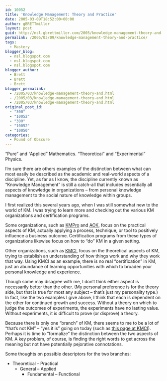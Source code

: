 ```yaml
---
id: 10052
title: 'Knowledge Management: Theory and Practice'
date: 2005-03-09T18:52:00+00:00
author: gBRETTmiller
layout: post
guid: http://nsl.gbrettmiller.com/2005/knowledge-management-theory-and-practice
permalink: /2005/03/09/knowledge-management-theory-and-practice/
tags:
  - Mastery
blogger_blog:
  - nsl.blogspot.com
  - nsl.blogspot.com
  - nsl.blogspot.com
blogger_author:
  - Brett
  - Brett
  - Brett
blogger_permalink:
  - /2005/03/knowledge-management-theory-and.html
  - /2005/03/knowledge-management-theory-and.html
  - /2005/03/knowledge-management-theory-and.html
original_post_id:
  - "300"
  - "10052"
  - "300"
  - "10052"
  - "10050"
categories:
  - Pound of Obscure
---
```

&#8220;Pure&#8221; and &#8220;Applied&#8221; Mathematics. &#8220;Theoretical&#8221; and &#8220;Experimental&#8221; Physics. 

I&#8217;m sure there are others examples of the distinction between what can most easily be described as the academic and real-world aspects of a discipline. Yet, as far as I know, the discipline currently known as &#8220;Knowledge Management&#8221; is still a catch-all that includes essentially all aspects of knowledge in organizations &#8211; from personal knowledge management to the social nature of knowledge within groups. 

I first realized this several years ago, when I was still somewhat new to the world of KM. I was trying to learn more and checking out the various KM organizations and certification programs. 

Some organizations, such as [KMPro](http://kmpro.org/) and [AOK](http://www.kwork.org/), focus on the practical aspects of KM, actually applying a process, technique, or tool to positively influence a business outcome. Certification programs from these types of organizations likewise focus on how to &#8220;do&#8221; KM in a given setting.

Other organizations, such as [KMCI](http://www.kmci.org), focus on the theoretical aspects of KM, trying to establish an understanding of how things work and why they work that way. Using KMCI as an example, there is no real &#8220;certification&#8221; in KM, just an abundance of learning opportunities with which to broaden your personal knowledge and experience.

Though some may disagree with me, I don&#8217;t think either aspect is necessarily better than the other. (My personal preference is for the theory side, but that is true for most any subject &#8211; that&#8217;s just my personality type.) In fact, like the two examples I give above, I think that each is dependent on the other for continued growth and success. Without a theory on which to judge the outcomes of experiments, the experiments have no lasting value. Without experiments, it is difficult to prove (or disprove) a theory.

Because there is only one &#8220;branch&#8221; of KM, there seems to me to be a lot of &#8220;that&#8217;s not KM&#8221; &#8211; &#8220;yes it is&#8221; going on today (such as [this page at KMCI](http://www.kmci.org/whatkmisnot.html)). Perhaps it is time to &#8220;formalize&#8221; the distinction between the two aspects of KM. A key problem, of course, is finding the right words to get across the meaning but not have potentially pejorative connotations.

Some thoughts on possible descriptors for the two branches:

  * Theoretical &#8211; Practical 
      * General &#8211; Applied 
          * Fundamental &#8211; Functional</ul>